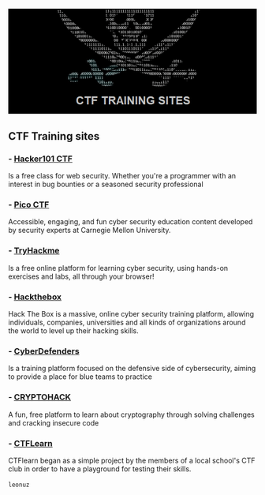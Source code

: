 ![CTFTraining](img/training.png)
## CTF Training sites

### - [Hacker101 CTF](https://ctf.hacker101.com/)
Is a free class for web security. Whether you're a programmer with an interest in bug bounties or a seasoned security professional
### - [Pico CTF](https://picoctf.org/)
Accessible, engaging, and fun cyber security education content developed by security experts at Carnegie Mellon University.
### - [TryHackme](http://tryhackme.com/)
Is a free online platform for learning cyber security, using hands-on exercises and labs, all through your browser!
### - [Hackthebox](https://www.hackthebox.eu/)
Hack The Box is a massive, online cyber security training platform, allowing individuals, companies, universities and all kinds of organizations around the world to level up their hacking skills.
### - [CyberDefenders](https://cyberdefenders.org/)
Is a training platform focused on the defensive side of cybersecurity, aiming to provide a place for blue teams to practice
### - [CRYPTOHACK](https://cryptohack.org/)
A fun, free platform to learn about cryptography through solving challenges and cracking insecure code  
### - [CTFLearn](https://ctflearn.com/)
CTFlearn began as a simple project by the members of a local school's CTF club in order to have a playground for testing their skills.

`leonuz`
